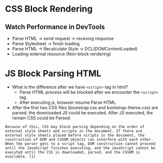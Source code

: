 # CSS Block Rendering

## Watch Performance in DevTools

- Parse HTML -> send request -> receving response
- Parse Stylesheet -> finish loading
- Parse HTML -> Recalculate Style -> DCL(DOMContentLoaded)
- Loading external resource (Non-block rendering)

# JS Block Parsing HTML

- What is the difference after we have `<script>` tag in html?
    - Parse HTML process will be blocked after we encounter the `<script>` tag.
    - After executing js, browser resume Parse HTML.
- After the first two CSS files (bootstrap.css and bootstrap-theme.css) are parsed, the downloaded JS could be executed. After JS executed, the remain CSS could be Parsed.

```
Because of this, CSS may block parsing depending on the order of external style sheets and scripts in the document. If there are external style sheets placed before scripts in the document, the construction of DOM and CSSOM objects can interfere with each other. When the parser gets to a script tag, DOM construction cannot proceed until the JavaScript finishes executing, and the JavaScript cannot be executed until the CSS is downloaded, parsed, and the CSSOM is available. [1]
```

## <script async>

- Not guarantee the executing sequence.
- Executed before window `load` event.

# References
1. https://hacks.mozilla.org/2017/09/building-the-dom-faster-speculative-parsing-async-defer-and-preload/